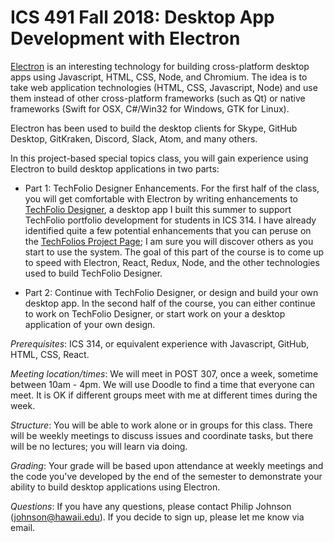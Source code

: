 # ICS 491 Fall 2018: Desktop App Development with Electron

[Electron](https://electronjs.org/) is an interesting technology for building cross-platform desktop apps using Javascript, HTML, CSS, Node, and Chromium.  The idea is to take web application technologies (HTML, CSS, Javascript, Node) and use them instead of other cross-platform frameworks (such as Qt) or native frameworks (Swift for OSX, C#/Win32 for Windows, GTK for Linux).

Electron has been used to build the desktop clients for Skype, GitHub Desktop, GitKraken, Discord, Slack, Atom, and many others.  

In this project-based special topics class, you will gain experience using Electron to build desktop applications in two parts:

* Part 1:  TechFolio Designer Enhancements.  For the first half of the class, you will get comfortable with Electron by writing enhancements to [TechFolio Designer](http://techfolios.github.io/designer.html), a desktop app I built this summer to support TechFolio portfolio development for students in ICS 314.  I have already identified quite a few potential enhancements that you can peruse on the [TechFolios Project Page](https://github.com/techfolios/techfoliodesigner/projects/1); I am sure you will discover others as you start to use the system. The goal of this part of the course is to come up to speed with Electron, React, Redux, Node, and the other technologies used to build TechFolio Designer.

* Part 2: Continue with TechFolio Designer, or design and build your own desktop app.  In the second half of the course, you can either continue to work on TechFolio Designer, or start work on your a desktop application of your own design. 

*Prerequisites*: ICS 314, or equivalent experience with Javascript, GitHub, HTML, CSS, React.

*Meeting location/times*: We will meet in POST 307, once a week, sometime between 10am - 4pm.  We will use Doodle to find a time that everyone can meet. It is OK if different groups meet with me at different times during the week.

*Structure*: You will be able to work alone or in groups for this class.  There will be weekly meetings to discuss issues and coordinate tasks, but there will be no lectures; you will learn via doing.

*Grading*: Your grade will be based upon attendance at weekly meetings and the code you've developed by the end of the semester to demonstrate your ability to build desktop applications using Electron.

*Questions*: If you have any questions, please contact Philip Johnson (johnson@hawaii.edu).  If you decide to sign up, please let me know via email.




